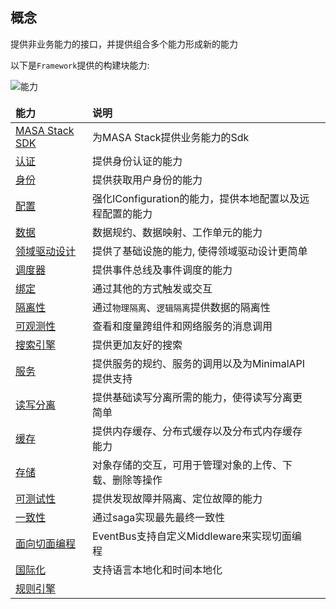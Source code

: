 ## 概念

提供非业务能力的接口，并提供组合多个能力形成新的能力

以下是`Framework`提供的构建块能力:

![能力](https://s2.loli.net/2022/12/30/zjD3RbHIuNkrQKW.png)

|  能力   | 说明  |    |
| :----| :---- |:---- |
| [MASA Stack SDK](/framework/building-blocks/stack-sdks)  | 为MASA Stack提供业务能力的Sdk ||
| [认证](/framework/building-blocks/authentication)  | 提供身份认证的能力 ||
| [身份](/framework/building-blocks/identity)  | 提供获取用户身份的能力 ||
| [配置](/framework/building-blocks/configuration)  | 强化IConfiguration的能力，提供本地配置以及远程配置的能力 ||
| [数据](/framework/building-blocks/data)  | 数据规约、数据映射、工作单元的能力 ||
| [领域驱动设计](/framework/building-blocks/ddd)  | 提供了基础设施的能力, 使得领域驱动设计更简单 ||
| [调度器](/framework/building-blocks/dispatcher)  | 提供事件总线及事件调度的能力 ||
| [绑定](/framework/building-blocks/bindings)  | 通过其他的方式触发或交互 ||
| [隔离性](/framework/building-blocks/isolation)  | 通过`物理隔离`、`逻辑隔离`提供数据的隔离性 ||
| [可观测性](/framework/building-blocks/observability)  | 查看和度量跨组件和网络服务的消息调用 ||
| [搜索引擎](/framework/building-blocks/SearchEngine)  | 提供更加友好的搜索 ||
| [服务](/framework/building-blocks/service)  | 提供服务的规约、服务的调用以及为MinimalAPI提供支持 ||
| [读写分离](/framework/building-blocks/r-w-spliting) | 提供基础读写分离所需的能力，使得读写分离更简单 ||
| [缓存](/framework/building-blocks/caching) | 提供内存缓存、分布式缓存以及分布式内存缓存能力 ||
| [存储](/framework/building-blocks/storage) | 对象存储的交互，可用于管理对象的上传、下载、删除等操作 ||
| [可测试性](/framework/building-blocks/testable) | 提供发现故障并隔离、定位故障的能力 ||
| [一致性](/framework/building-blocks/consistency)  | 通过saga实现最先最终一致性 ||
| [面向切面编程](/framework/building-blocks/aop)  | EventBus支持自定义Middleware来实现切面编程 ||
| [国际化](/framework/building-blocks/i18n) | 支持语言本地化和时间本地化 ||
| [规则引擎](/framework/building-blocks/rule-engine)  |  ||

<style>
td, th {
   border: none!important;
}
</style>